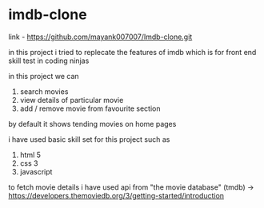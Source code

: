 # imdb-clone

link - https://github.com/mayank007007/Imdb-clone.git

in this project i tried to replecate the features of imdb
which is for front end skill test in coding ninjas

in this project we can

1. search movies
2. view details of particular movie
3. add / remove movie from favourite section

by default it shows tending movies on home pages

i have used basic skill set for this project such as

1. html 5
2. css 3
3. javascript

to fetch movie details i have used api from "the movie database" (tmdb)
-> https://developers.themoviedb.org/3/getting-started/introduction
